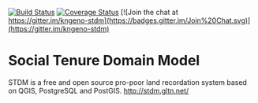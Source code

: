 [![Build Status](https://travis-ci.org/kngeno/stdm2.svg?branch=master)](https://travis-ci.org/kngeno/stdm2)
[![Coverage Status](https://coveralls.io/repos/github/kngeno/stdm2/badge.svg?branch=master)](https://coveralls.io/github/kngeno/stdm2?branch=master)
[![Join the chat at https://gitter.im/kngeno-stdm](https://badges.gitter.im/Join%20Chat.svg)](https://gitter.im/kngeno-stdm)
# Social Tenure Domain Model
STDM is a free and open source pro-poor land recordation system based on QGIS, PostgreSQL and PostGIS. http://stdm.gltn.net/
